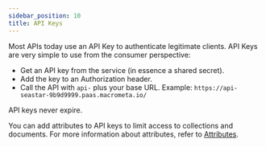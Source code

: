 ```yaml
---
sidebar_position: 10
title: API Keys
---
```


Most APIs today use an API Key to authenticate legitimate clients. API Keys are very simple to use from the consumer perspective:

- Get an API key from the service (in essence a shared secret).
- Add the key to an Authorization header.
- Call the API with `api-` plus your base URL. Example: `https://api-seastar-9b9d9999.paas.macrometa.io/`

API keys never expire.

You can add attributes to API keys to limit access to collections and documents. For more information about attributes, refer to [Attributes](../attributes/index.md).
